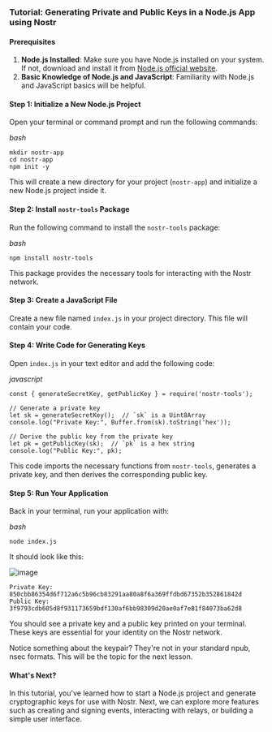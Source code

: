 ### Tutorial: Generating Private and Public Keys in a Node.js App using Nostr

#### Prerequisites

1.  **Node.js Installed**: Make sure you have Node.js installed on your system. If not, download and install it from [Node.js official website](https://nodejs.org/).
2.  **Basic Knowledge of Node.js and JavaScript**: Familiarity with Node.js and JavaScript basics will be helpful.

#### Step 1: Initialize a New Node.js Project

   Open your terminal or command prompt and run the following commands:

*bash*

```
mkdir nostr-app 
cd nostr-app 
npm init -y
```

This will create a new directory for your project (`nostr-app`) and initialize a new Node.js project inside it.

#### Step 2: Install `nostr-tools` Package

   Run the following command to install the `nostr-tools` package:

   *bash*

   `npm install nostr-tools`

   This package provides the necessary tools for interacting with the Nostr network.

#### Step 3: Create a JavaScript File

   Create a new file named `index.js` in your project directory. This file will contain your code.

#### Step 4: Write Code for Generating Keys

   Open `index.js` in your text editor and add the following code:

*javascript*

```
const { generateSecretKey, getPublicKey } = require('nostr-tools');  

// Generate a private key 
let sk = generateSecretKey();  // `sk` is a Uint8Array 
console.log("Private Key:", Buffer.from(sk).toString('hex'));  

// Derive the public key from the private key 
let pk = getPublicKey(sk);  // `pk` is a hex string 
console.log("Public Key:", pk);
```

This code imports the necessary functions from `nostr-tools`, generates a private key, and then derives the corresponding public key.

#### Step 5: Run Your Application

Back in your terminal, run your application with:

*bash*

`node index.js`

It should look like this:

![image](https://github.com/xrviv/Simple-Nostr-Tutorial-Series/assets/44260360/c2b6280d-369d-4183-bc38-784e203058e3)

```
Private Key: 850cbb86354d6f712a6c5b96cb83291aa80a8f6a369ffdbd67352b352861842d
Public Key: 3f9793cdb605d8f931173659bdf130af6bb98309d20ae0af7e81f84073ba62d8
```

You should see a private key and a public key printed on your terminal. These keys are essential for your identity on the Nostr network.

Notice something about the keypair? They're not in your standard npub, nsec formats. This will be the topic for the next lesson.

#### What's Next?

In this tutorial, you've learned how to start a Node.js project and generate cryptographic keys for use with Nostr. Next, we can explore more features such as creating and signing events, interacting with relays, or building a simple user interface. 